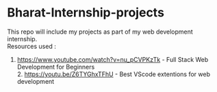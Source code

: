 # Bharat-Internship-projects
This repo will include my projects as part of my web development internship.
<br>
Resources used :
<br>
1. https://www.youtube.com/watch?v=nu_pCVPKzTk - Full Stack Web Development for Beginners
<br> 2. https://youtu.be/Z6TYGhxTFhU - Best VScode extentions for web development 

